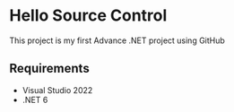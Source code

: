 # Hello Source Control
This project is my first Advance .NET project using GitHub

## Requirements
- Visual Studio 2022
- .NET 6
